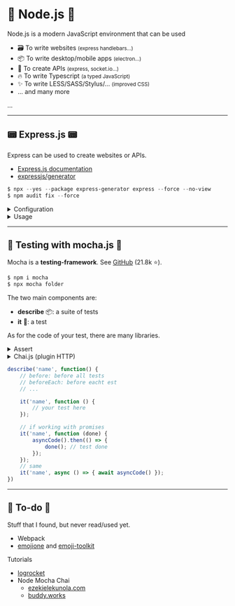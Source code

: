 # 🚀 Node.js 🚀

<div class="row row-cols-md-2 mt-4"><div>

Node.js is a modern JavaScript environment that can be used

* 🗃️ To write websites <small>(express handlebars...)</small>
* 📦 To write desktop/mobile apps <small>(electron...)</small>
* 🍹 To create APIs <small>(express, socket.io...)</small>
* 🔥️ To write Typescript <small>(a typed JavaScript)</small>
* ✨ To write LESS/SASS/Stylus/... <small>(improved CSS)</small>
* ... and many more
</div><div>

...
</div></div>

<hr class="sep-both">

## 📟 Express.js 📟

<div class="row row-cols-md-2"><div>

Express can be used to create websites or APIs.

* [Express.js documentation](https://expressjs.com/)
* [expressjs/generator](https://github.com/expressjs/generator)

```powershell
$ npx --yes --package express-generator express --force --no-view
$ npm audit fix --force
```
</div><div>

<details class="details-e">
<summary>Configuration</summary>

```javascript
const app = express();

app.use(logger('dev'));
app.use(express.json());
app.use(express.urlencoded({ extended: false }));
app.use(cookieParser());
app.use(express.static(path.join(__dirname, 'public')));
app.use(function (req, res, next) {
    // res.setHeader('Access-Control-Allow-Origin', '*');
    // res.setHeader('Access-Control-Allow-Methods', 'GET, POST, OPTIONS, PUT, PATCH, DELETE');
    // res.setHeader('Access-Control-Allow-Headers', 'X-Requested-With,content-type');
    // res.setHeader('Access-Control-Expose-Headers', 'Custom-header');
    // res.setHeader('Custom-header', 'value');
    next();
});

app.use('/', require('./routes/indexRouter'));
```
</details>

<details class="details-e">
<summary>Usage</summary>

```javascript
const express = require('express');
const router = express.Router();

// API Routes (GET/POST/PUT/DELETE/...)
router.get('/', (req, res, next) => {
    // get headers
    req.get('header-name')
    req.headers['header-name']
    // send something to the requester
    res.send(something); // HTML, JSON...
    res.render('index', { title: 'Title' }); // public/index.html
});

module.exports = router;
```
</details>
</div></div>

<hr class="sep-both">

## 🌟 Testing with mocha.js 🌟

<div class="row row-cols-md-2 mt-4"><div>

Mocha is a **testing-framework**. See [GitHub](https://github.com/mochajs/mocha) (21.8k ⭐).

```bash
$ npm i mocha
$ npx mocha folder
```

The two main components are:

* **describe** 📦: a suite of tests
* **it** 🔨: a test

As for the code of your test, there are many libraries.

<details class="details-e">
<summary>Assert</summary>

```javascript
let assert = require('assert');

describe('name', function() {
    it('name', function () {
        // examples
        assert.equal(actuel, expected);
        assert.ok(boolean);
        assert.fail();
        // ...
    });
})
```
</details>

<details class="details-e">
<summary>Chai.js (plugin HTTP)</summary>

See [GitHub](https://github.com/chaijs/chai-http) (0.7k ⭐).

```javascript
const chai = require('chai');
const chaiHttp = require('chai-http');
const app = require('../app');

// setup
chai.use(chaiHttp);
chai.should();

chai.request(app)
    .get('URL') // get
    .post('URL').send(body) // post
    .patch('URL').send(body) // patch
    .delete('URL') // delete
/*
res.should.have.status(200);
res.body.should.be.a('array');
res.body.should.be.a('object');
res.body.length.should.be.eql(0);
res.body.should.have.a.lengthOf.at.least(2);
res.body.should.have.property('xxx');
res.should.have.header('yyy');
res.body.should.be.eql('zzz')
 */
```
</details>
</div><div>

```javascript
describe('name', function() {
    // before: before all tests
    // beforeEach: before eacht est
    // ...

    it('name', function () {
        // your test here
    });

    // if working with promises
    it('name', function (done) {
        asyncCode().then(() => {
            done(); // test done
        });
    });
    // same
    it('name', async () => { await asyncCode() });
})
```
</div></div>

<hr class="sep-both">

## 👻 To-do 👻

Stuff that I found, but never read/used yet.

<div class="row row-cols-md-2"><div>

* Webpack
* [emojione](https://github.com/joypixels/emojione) and [emoji-toolkit](https://github.com/joypixels/emoji-toolkit)
</div><div>

Tutorials

* [logrocket](https://blog.logrocket.com/how-to-set-up-node-typescript-express/)
* Node Mocha Chai
  * [ezekielekunola.com](https://www.blog.ezekielekunola.com/testing-node-api-with-mocha-and-chai)
  * [buddy.works](https://buddy.works/guides/how-automate-nodejs-unit-tests-with-mocha-chai)
</div></div>
